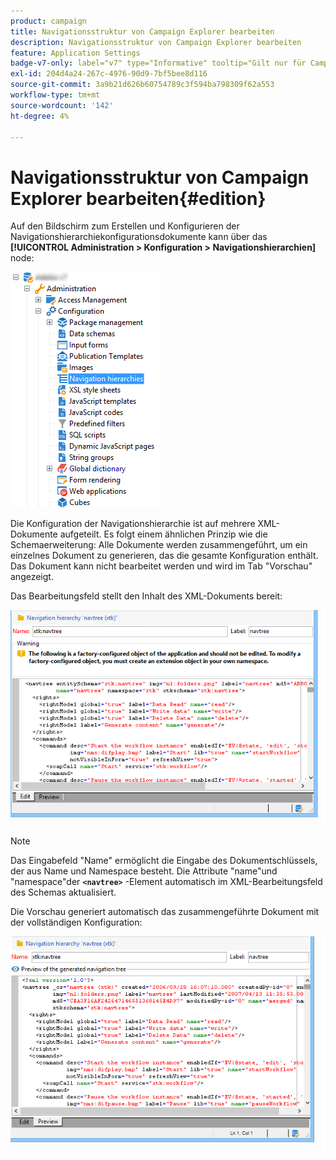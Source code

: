 ```yaml
---
product: campaign
title: Navigationsstruktur von Campaign Explorer bearbeiten
description: Navigationsstruktur von Campaign Explorer bearbeiten
feature: Application Settings
badge-v7-only: label="v7" type="Informative" tooltip="Gilt nur für Campaign Classic v7"
exl-id: 204d4a24-267c-4976-90d9-7bf5bee8d116
source-git-commit: 3a9b21d626b60754789c3f594ba798309f62a553
workflow-type: tm+mt
source-wordcount: '142'
ht-degree: 4%

---
```



# Navigationsstruktur von Campaign Explorer bearbeiten{#edition}

Auf den Bildschirm zum Erstellen und Konfigurieren der Navigationshierarchiekonfigurationsdokumente kann über das **[!UICONTROL Administration > Konfiguration > Navigationshierarchien]** node:

![](assets/d_ncs_integration_navigation_arbo.png)

Die Konfiguration der Navigationshierarchie ist auf mehrere XML-Dokumente aufgeteilt. Es folgt einem ähnlichen Prinzip wie die Schemaerweiterung: Alle Dokumente werden zusammengeführt, um ein einzelnes Dokument zu generieren, das die gesamte Konfiguration enthält. Das Dokument kann nicht bearbeitet werden und wird im Tab &quot;Vorschau&quot; angezeigt.

Das Bearbeitungsfeld stellt den Inhalt des XML-Dokuments bereit:

![](assets/d_ncs_integration_navigation_edit.png)

>[!NOTE]
>
>Das Eingabefeld &quot;Name&quot; ermöglicht die Eingabe des Dokumentschlüssels, der aus Name und Namespace besteht. Die Attribute &quot;name&quot;und &quot;namespace&quot;der **`<navtree>`** -Element automatisch im XML-Bearbeitungsfeld des Schemas aktualisiert.

Die Vorschau generiert automatisch das zusammengeführte Dokument mit der vollständigen Konfiguration:

![](assets/d_ncs_integration_navigation_preview.png)
